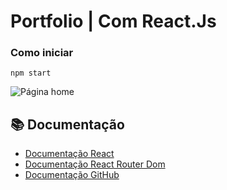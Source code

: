 # Portfolio | Com React.Js 

### Como iniciar
```
npm start
```

<img src="https://github.com/user-attachments/assets/627ecf8c-d854-4026-be77-d4831ee0617f](https://github.com/user-attachments/assets/dbb075b4-93c1-47de-8079-cb69e9036e84" alt="Página home">

## 📚 Documentação
- [Documentação React](https://pt-br.legacy.reactjs.org/docs/getting-started.html)
- [Documentação React Router Dom](https://www.npmjs.com/package/react-router-dom)
- [Documentação GitHub](https://docs.github.com/pt)
